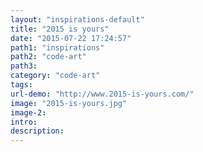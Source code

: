 ```yaml
---
layout: "inspirations-default"
title: "2015 is yours"
date: "2015-07-22 17:24:57"
path1: "inspirations"
path2: "code-art"
path3:
category: "code-art"
tags:
url-demo: "http://www.2015-is-yours.com/"
image: "2015-is-yours.jpg"
image-2:
intro:
description:
---
```

